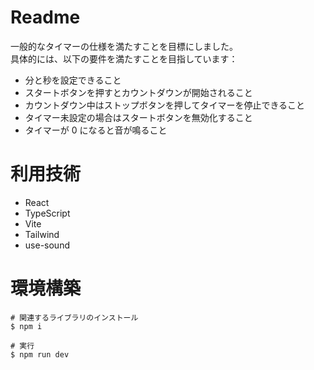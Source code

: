 # Readme

一般的なタイマーの仕様を満たすことを目標にしました。  
具体的には、以下の要件を満たすことを目指しています：

- 分と秒を設定できること
- スタートボタンを押すとカウントダウンが開始されること
- カウントダウン中はストップボタンを押してタイマーを停止できること
- タイマー未設定の場合はスタートボタンを無効化すること
- タイマーが 0 になると音が鳴ること

# 利用技術

- React
- TypeScript
- Vite
- Tailwind
- use-sound

# 環境構築

```
# 関連するライブラリのインストール
$ npm i

# 実行
$ npm run dev
```
